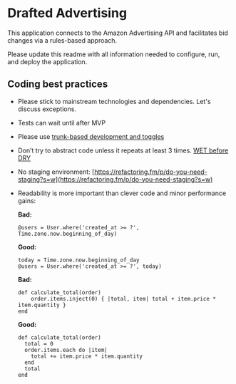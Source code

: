 # Drafted Advertising

This application connects to the Amazon Advertising API and facilitates bid changes via a rules-based approach.

Please update this readme with all information needed to configure, run, and deploy the application.

## Coding best practices

- Please stick to mainstream technologies and dependencies. Let's discuss exceptions.

- Tests can wait until after MVP 

- Please use [trunk-based development and toggles](https://www.infobip.com/developers/blog/trunk-based-development-vs-feature-branching) 

- Don’t try to abstract code unless it repeats at least 3 times. [WET before DRY](https://twitter.com/ID_AA_Carmack/status/1646636487558017030)  

- No staging environment: [https://refactoring.fm/p/do-you-need-staging?s=w](https://refactoring.fm/p/do-you-need-staging?s=w)

- Readability is more important than clever code and minor performance gains:

  **Bad:** 

      @users = User.where('created_at >= ?', Time.zone.now.beginning_of_day)

  **Good:** 

      today = Time.zone.now.beginning_of_day
      @users = User.where('created_at >= ?', today)

  **Bad:**

      def calculate_total(order)
          order.items.inject(0) { |total, item| total + item.price * item.quantity }
      end

  **Good:**

      def calculate_total(order)
        total = 0
        order.items.each do |item|
          total += item.price * item.quantity
        end
        total
      end
